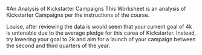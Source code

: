 #An Analysis of Kickstarter Campaigns
This Worksheet is an analysis of Kickstarter Campaigns per the instructions of the course.

Louise, after reviewing the data is would seem that your current goal of 4k is untenable due to the average pledge for this carea of Kickstarter. 
Instead, try lowering your goal to 2k and aim for a launch of your campaign between the second and third quarters of the year.
